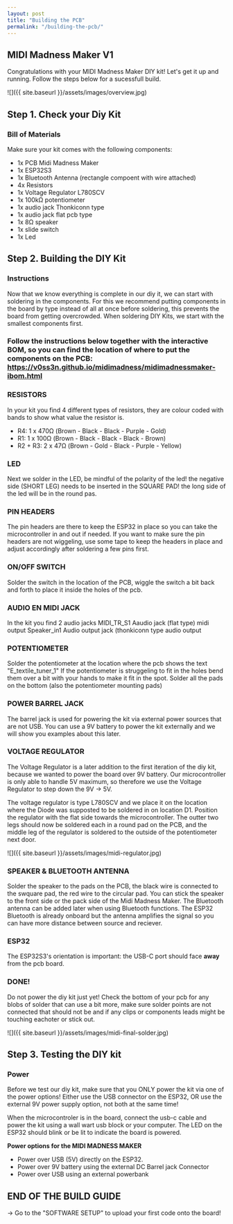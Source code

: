 ```yaml
---
layout: post
title: "Building the PCB"
permalink: "/building-the-pcb/"
---
```


## MIDI Madness Maker V1
Congratulations with your MIDI Madness Maker DIY kit! Let's get it up and running. Follow the steps below for a sucessfull build. 

![]({{ site.baseurl }}/assets/images/overview.jpg)


## Step 1. Check your Diy Kit
### Bill of Materials

Make sure your kit comes with the following components:
- 1x PCB Midi Madness Maker
- 1x ESP32S3
- 1x Bluetooth Antenna (rectangle compoent with wire attached)
- 4x Resistors
- 1x Voltage Regulator L780SCV
- 1x 100kΩ potentiometer
- 1x audio jack Thonkiconn type
- 1x audio jack flat pcb type
- 1x 8Ω speaker
- 1x slide switch
- 1x Led

## Step 2. Building the DIY Kit
### Instructions

Now that we know everything is complete in our diy it, we can start with soldering in the components. For this we recommend putting components in the board by type instead of all at once before soldering, this prevents the board from getting overcrowded. When soldering DIY Kits, we start with the smallest components first. 

### Follow the instructions below together with the interactive BOM, so you can find the location of where to put the components on the PCB: https://v0ss3n.github.io/midimadness/midimadnessmaker-ibom.html


### **RESISTORS**

In your kit you find 4 different types of resistors, they are colour coded with bands to show what value the resistor is. 

- R4:  1 x 470Ω (Brown - Black - Black - Purple - Gold) 
- R1:  1 x 100Ω (Brown - Black - Black - Black - Brown)
- R2 + R3: 2 x 47Ω (Brown - Gold - Black - Purple - Yellow) 

### **LED**

Next we solder in the LED, be mindful of the polarity of the led! 
the negative side (SHORT LEG) needs to be inserted in the SQUARE PAD! 
the long side of the led will be in the round pas.

### **PIN HEADERS**

The pin headers are there to keep the ESP32 in place so you can take the microcontroller in and out if needed. If you want to make sure the pin headers are not wiggeling, use some tape to keep the headers in place and adjust accordingly after soldering a few pins first.

### **ON/OFF SWITCH**

Solder the switch in the location of the PCB, wiggle the switch a bit back and forth to place it inside the holes of the pcb. 

### **AUDIO EN MIDI JACK**

In the kit you find 2 audio jacks
MIDI_TR_S1     Aaudio jack (flat type)                   midi output 
Speaker_in1    Audio output jack (thonkiconn type        audio output

### **POTENTIOMETER**

Solder the potentiometer at the location where the pcb shows the text "E_textile_tuner_1" If the potentiometer is struggeling to fit in the holes bend them over a bit with your hands to make it fit in the spot. Solder all the pads on the bottom (also the potentiometer mounting pads)

### **POWER BARREL JACK**

The barrel jack is used for powering the kit via external power sources that are not USB. You can use a 9V battery to power the kit externally and we will show you examples about this later. 

### **VOLTAGE REGULATOR**

The Voltage Regulator is a later addition to the first iteration of the diy kit, because we wanted to power the board over 9V battery. Our microcontroller is only able to handle 5V maximum, so therefore we use the Voltage Regulator to step down the 9V -> 5V. 

The voltage regulator is type L780SCV and we place it on the location where the Diode was supposted to be soldered in on location D1. Position the regulator with the flat side towards the microcontroller. The outter two legs should now be soldered each in a round pad on the PCB, and the middle leg of the regulator is soldered to the outside of the potentiometer next door.

![]({{ site.baseurl }}/assets/images/midi-regulator.jpg)

### **SPEAKER & BLUETOOTH ANTENNA**

Solder the speaker to the pads on the PCB, the black wire is connected to the swquare pad, the red wire to the circular pad. You can stick the speaker to the front side or the pack side of the Midi Madness Maker. The Bluetooth antenna can be added later when using Bluetooth functions. The ESP32 Bluetooth is already onboard but the antenna amplifies the signal so you can have more distance between source and reciever. 

### **ESP32**
The ESP32S3's orientation is important: the USB-C port should face **away** from the pcb board.

### **DONE!**

Do not power the diy kit just yet! Check the bottom of your pcb for any blobs of solder that can use a bit more, make sure solder points are not connected that should not be and if any clips or components leads might be touching eachoter or stick out. 

![]({{ site.baseurl }}/assets/images/midi-final-solder.jpg)


## Step 3. Testing the DIY kit
### Power

Before we test our diy kit, make sure that you ONLY power the kit via one of the power options! Either use the USB connector on the ESP32, OR use the external 9V power supply option, not both at the same time! 

When the microcontroler is in the board, connect the usb-c cable and power the kit using a wall wart usb block or your computer. The LED on the ESP32 should blink or be lit to indicate the board is powered. 

**Power options for the MIDI MADNESS MAKER**
- Power over USB (5V) directly on the ESP32.
- Power over 9V battery using the external DC Barrel jack Connector
- Power over USB using an external powerbank


## END OF THE BUILD GUIDE

-> Go to the "SOFTWARE SETUP" to upload your first code onto the board! 
